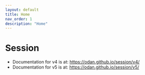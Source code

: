 ```yaml
---
layout: default
title: Home
nav_order: 1
description: "Home"
---
```


# Session

* Documentation for v4 is at: <https://odan.github.io/session/v4/>
* Documentation for v5 is at: <https://odan.github.io/session/v5/>